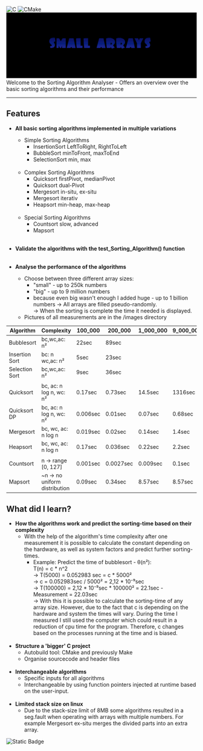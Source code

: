 ![C](https://img.shields.io/badge/c-%2300599C.svg?style=for-the-badge&logo=c&logoColor=white)
![CMake](https://img.shields.io/badge/CMake-%23008FBA.svg?style=for-the-badge&logo=cmake&logoColor=white)
<br/>
![Small-Array-Gif](/images/small-array.gif)
Welcome to the Sorting Algorithm Analyser - Offers an overview over the basic sorting algorithms and their performance

---

## Features
* **All basic sorting algorithms implemented in multiple variations**<br />

    * Simple Sorting Algorithms
      * InsertionSort LeftToRight, RightToLeft
      * BubbleSort minToFront, maxToEnd
      * SelectionSort min, max
    <br /><br />
    * Complex Sorting Algorithms
      * Quicksort firstPivot, medianPivot
      * Quicksort dual-Pivot
      * Mergesort in-situ, ex-situ
      * Mergesort iterativ
      * Heapsort min-heap, max-heap
    <br /><br />
    * Special Sorting Algorithms
      * Countsort slow, advanced
      * Mapsort
<br /><br/>
* **Validate the algorithms with the test_Sorting_Algorithm() function**
<br /><br />
* **Analyse the performance of the algorithms**
  * Choose between three different array sizes:
    * "small" - up to 250k numbers
    * "big" - up to 9 million numbers
    * because even big wasn't enough I added huge - up to 1 billion numbers
    -> All arrays are filled pseudo-randomly.<br />
    -> When the sorting is complete the time it needed is displayed.<br/>
  * Pictures of all measurements are in the /images directory

| Algorithm      | Complexity                    | 100_000  | 200_000   | 1_000_000 | 9_000_000 | 100_000_000 | 1_000_000_000 |
|----------------|-------------------------------|----------|-----------|-----------|-----------|-------------|---------------|
| Bubblesort     | bc,wc,ac: n²                  | 22sec    | 89sec     |           |           |             |               |
| Insertion Sort | bc: n wc,ac: n²               | 5sec     | 23sec     |           |           |             |               |
| Selection Sort | bc,wc,ac: n²                  | 9sec     | 36sec     |           |           |             |               |
|                |                               |          |           |           |           |             |               |
| Quicksort      | bc, ac: n log n, wc: n²       | 0.17sec  | 0.73sec   | 14.5sec   | 1316sec   |             |               |
| Quicksort DP   | bc, ac: n log n, wc: n²       | 0.006sec | 0.01sec   | 0.07sec   | 0.68sec   | 8.65sec     | 99.4sec       |
| Mergesort      | bc, wc, ac: n log n           | 0.019sec | 0.02sec   | 0.14sec   | 1.4sec    | 17.8sec     | 201.4sec      |
| Heapsort       | bc, wc, ac: n log n           | 0.17sec  | 0.036sec  | 0.22sec   | 2.2sec    |             |               |
|                |                               |          |           |           |           |             |               |
| Countsort      | n -> range [0, 127]           | 0.001sec | 0.0027sec | 0.009sec  | 0.1sec    |             |               |
| Mapsort        | ~n -> no uniform distribution | 0.09sec  | 0.34sec   | 8.57sec   | 8.57sec   | 699.9sec    |               |

## What did I learn?

* **How the algorithms work and predict the sorting-time based on their complexity**
    * With the help of the algorithm's time complexity after one measurement it is possible to calculate the constant
      depending on the hardware, as well as system factors and predict further sorting-times.
      * Example: Predict the time of bubblesort - θ(n²): <br/>
        T(n) = c * n^2<br/>
        -> T(5000) = 0.052983 sec = c * 5000² <br />
        -> c = 0.052983sec / 5000² = 2,12 * 10⁻⁹sec <br />
        -> T(100000) = 2,12 * 10⁻⁹sec * 100000² = 22.1sec - Measurement = 22.03sec<br/>
        -> With this it is possible to calculate the sorting-time of any array size. However, due to the fact that c is
           depending on the hardware and system the times will vary. During the time I measured I still used the
           computer which could result in a reduction of cpu time for the program. Therefore, c changes based on the
           processes running at the time and is biased.
    <br/><br/>        
* **Structure a 'bigger' C project**
  * Autobuild tool: CMake and previously Make
  * Organise sourcecode and header files
  <br/><br/>
* **Interchangeable algorithms**
  * Specific inputs for all algorithms
  * Interchangeable by using function pointers injected at runtime based on the user-input.
<br/><br/>
* **Limited stack size on linux**
  * Due to the stack-size limit of 8MB some algorithms resulted in a seg.fault 
    when operating with arrays with multiple numbers.
    For example Mergesort ex-situ merges the divided parts into an extra array.


![Static Badge](https://img.shields.io/badge/Author-Luis_Gerlinger-blue)